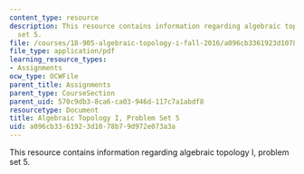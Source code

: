 ```yaml
---
content_type: resource
description: This resource contains information regarding algebraic topology I, problem
  set 5.
file: /courses/18-905-algebraic-topology-i-fall-2016/a096cb3361923d1078b79d972e073a3a_MIT18_905F16_pset5.pdf
file_type: application/pdf
learning_resource_types:
- Assignments
ocw_type: OCWFile
parent_title: Assignments
parent_type: CourseSection
parent_uid: 570c9db3-8ca6-ca03-946d-117c7a1abdf8
resourcetype: Document
title: Algebraic Topology I, Problem Set 5
uid: a096cb33-6192-3d10-78b7-9d972e073a3a
---
```

This resource contains information regarding algebraic topology I, problem set 5.

